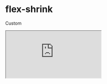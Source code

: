 ---
---

# flex-shrink

Custom

<div class="iframe_code"><iframe src="https://lstyle.larico.net/dist/flex-shrink.css" allowfullscreen></iframe></div>
